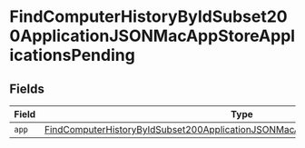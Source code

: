 # FindComputerHistoryByIdSubset200ApplicationJSONMacAppStoreApplicationsPending


## Fields

| Field                                                                                                                                                                                           | Type                                                                                                                                                                                            | Required                                                                                                                                                                                        | Description                                                                                                                                                                                     |
| ----------------------------------------------------------------------------------------------------------------------------------------------------------------------------------------------- | ----------------------------------------------------------------------------------------------------------------------------------------------------------------------------------------------- | ----------------------------------------------------------------------------------------------------------------------------------------------------------------------------------------------- | ----------------------------------------------------------------------------------------------------------------------------------------------------------------------------------------------- |
| `app`                                                                                                                                                                                           | [FindComputerHistoryByIdSubset200ApplicationJSONMacAppStoreApplicationsPendingApp](../../models/operations/findcomputerhistorybyidsubset200applicationjsonmacappstoreapplicationspendingapp.md) | :heavy_minus_sign:                                                                                                                                                                              | N/A                                                                                                                                                                                             |
